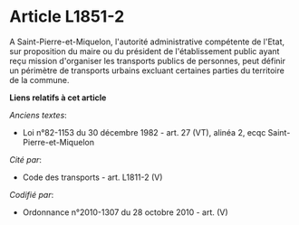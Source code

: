 # Article L1851-2

A Saint-Pierre-et-Miquelon, l'autorité administrative compétente de l'Etat, sur proposition du maire ou du président de
l'établissement public ayant reçu mission d'organiser les transports publics de personnes, peut définir un périmètre de
transports urbains excluant certaines parties du territoire de la commune.

**Liens relatifs à cet article**

_Anciens textes_:

  - Loi n°82-1153 du 30 décembre 1982 - art. 27 (VT), alinéa 2, ecqc Saint-Pierre-et-Miquelon

_Cité par_:

  - Code des transports - art. L1811-2 (V)

_Codifié par_:

  - Ordonnance n°2010-1307 du 28 octobre 2010 - art. (V)
